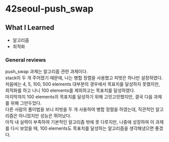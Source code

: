 # 42seoul-push_swap
## What I Learned
- 알고리즘
- 최적화
### General reviews
push_swap 과제는 알고리즘 관련 과제이다.\
stack이 두 개 주어졌기 때문에, 나는 병합 정렬을 사용했고 피벗은 하나만 설정하였다.\
처음에는 4, 5, 100, 500 elements 대부분의 경우에서 목표치를 달성하지 못했지만, 최적화를 하고 나니 100 elements를 제외하고는 목표치를 달성하였다.\
마지막까지 100 elements의 목표치를 달성하기 위해 고민고민했지만, 결국 다음 과제를 위해 그만두었다.\
다른 사람의 풀이법을 보니 피벗을 두 개 사용하여 병합 정렬을 하였는데, 직관적인 알고리즘은 아니었지만 성능은 뛰어났다.\
아직 내 실력이 부족하여 기본적인 알고리즘 밖에 못 다루지만, 나중에 성장하여 이 과제를 다시 보았을 때, 100 elements도 목표치를 달성하는 알고리즘을 생각해냈으면 좋겠다.
